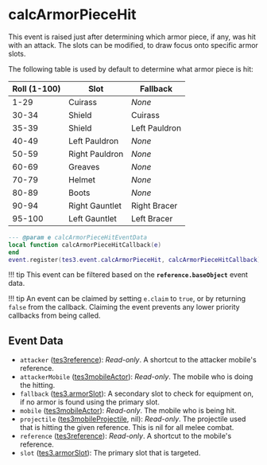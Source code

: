 # calcArmorPieceHit
<div class="search_terms" style="display: none">calcarmorpiecehit</div>

<!---
	This file is autogenerated. Do not edit this file manually. Your changes will be ignored.
	More information: https://github.com/MWSE/MWSE/tree/master/docs
-->

This event is raised just after determining which armor piece, if any, was hit with an attack. The slots can be modified, to draw focus onto specific armor slots.

The following table is used by default to determine what armor piece is hit:

Roll (1-100) | Slot            | Fallback
------------ | --------------- | ---------------
1-29         | Cuirass         | *None*
30-34        | Shield          | Cuirass
35-39        | Shield          | Left Pauldron
40-49        | Left Pauldron   | *None*
50-59        | Right Pauldron  | *None*
60-69        | Greaves         | *None*
70-79        | Helmet          | *None*
80-89        | Boots           | *None*
90-94        | Right Gauntlet  | Right Bracer
95-100       | Left Gauntlet   | Left Bracer

```lua
--- @param e calcArmorPieceHitEventData
local function calcArmorPieceHitCallback(e)
end
event.register(tes3.event.calcArmorPieceHit, calcArmorPieceHitCallback)
```

!!! tip
	This event can be filtered based on the **`reference.baseObject`** event data.

!!! tip
	An event can be claimed by setting `e.claim` to `true`, or by returning `false` from the callback. Claiming the event prevents any lower priority callbacks from being called.

## Event Data

* `attacker` ([tes3reference](../types/tes3reference.md)): *Read-only*. A shortcut to the attacker mobile's reference.
* `attackerMobile` ([tes3mobileActor](../types/tes3mobileActor.md)): *Read-only*. The mobile who is doing the hitting.
* `fallback` ([tes3.armorSlot](../references/armor-slots.md)): A secondary slot to check for equipment on, if no armor is found using the primary slot.
* `mobile` ([tes3mobileActor](../types/tes3mobileActor.md)): *Read-only*. The mobile who is being hit.
* `projectile` ([tes3mobileProjectile](../types/tes3mobileProjectile.md), nil): *Read-only*. The projectile used that is hitting the given reference. This is nil for all melee combat.
* `reference` ([tes3reference](../types/tes3reference.md)): *Read-only*. A shortcut to the mobile's reference.
* `slot` ([tes3.armorSlot](../references/armor-slots.md)): The primary slot that is targeted.

